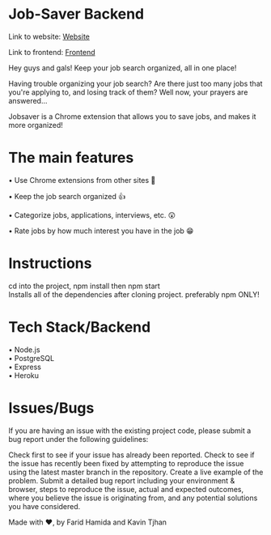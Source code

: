 # Job-Saver Backend

Link to website: [Website](https://getmeajob.me)

Link to frontend: [Frontend](https://github.com/faridhamida/job-saver-fe)
  
Hey guys and gals! Keep your job search organized, all in one place!

Having trouble organizing your job search? Are there just too many jobs that you're applying to, and losing track of them? Well now, your prayers are answered...

<bold>Jobsaver</bold> is a Chrome extension that allows you to save jobs, and makes it more organized!

# The main features
• Use Chrome extensions from other sites 👋   

• Keep the job search organized 👍  

• Categorize jobs, applications, interviews, etc. 😲  

• Rate jobs by how much interest you have in the job 😁  

# Instructions
cd into the project, npm install then npm start   
Installs all of the dependencies after cloning project. preferably npm ONLY!

# Tech Stack/Backend
• Node.js  
• PostgreSQL  
• Express  
• Heroku  

# Issues/Bugs
If you are having an issue with the existing project code, please submit a bug report under the following guidelines:

Check first to see if your issue has already been reported.
Check to see if the issue has recently been fixed by attempting to reproduce the issue using the latest master branch in the repository.
Create a live example of the problem.
Submit a detailed bug report including your environment & browser, steps to reproduce the issue, actual and expected outcomes, where you believe the issue is originating from, and any potential solutions you have considered.

Made with ❤️, by Farid Hamida and Kavin Tjhan
